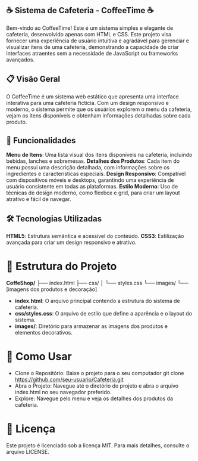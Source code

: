 ## ☕ Sistema de Cafeteria - CoffeeTime ☕
  Bem-vindo ao CoffeeTime! Este é um sistema simples e elegante de cafeteria, desenvolvido apenas com HTML e CSS. Este projeto visa fornecer uma experiência de usuário intuitiva e agradável para gerenciar e visualizar itens de uma cafeteria, demonstrando a capacidade de criar interfaces atraentes sem a necessidade de JavaScript ou frameworks avançados.

## 📋 Visão Geral
  O CoffeeTime é um sistema web estático que apresenta uma interface interativa para uma cafeteria fictícia. Com um design responsivo e moderno, o sistema permite que os usuários explorem o menu da cafeteria, vejam os itens disponíveis e obtenham informações detalhadas sobre cada produto.

## 🎨 Funcionalidades
  **Menu de Itens**: Uma lista visual dos itens disponíveis na cafeteria, incluindo bebidas, lanches e sobremesas.
  **Detalhes dos Produtos**: Cada item do menu possui uma descrição detalhada, com informações sobre os ingredientes e características especiais.
  **Design Responsivo**: Compatível com dispositivos móveis e desktops, garantindo uma experiência de usuário consistente em todas as plataformas.
  **Estilo Moderno**: Uso de técnicas de design moderno, como flexbox e grid, para criar um layout atrativo e fácil de navegar.

## 🛠️ Tecnologias Utilizadas
  **HTML5**: Estrutura semântica e acessível do conteúdo.
  **CSS3**: Estilização avançada para criar um design responsivo e atrativo.

# 📂 Estrutura do Projeto

**CoffeShop/**
├── index.html
├── css/
│   └── styles.css
└── images/
      └── [imagens dos produtos e decoração]
      
- **index.html**: O arquivo principal contendo a estrutura do sistema de cafeteria.
- **css/styles.css**: O arquivo de estilo que define a aparência e o layout do sistema.
- **images/**: Diretório para armazenar as imagens dos produtos e elementos decorativos.

# 🌟 Como Usar
 - Clone o Repositório: Baixe o projeto para o seu computador
      git clone https://github.com/seu-usuario/Cafeteria.git
- Abra o Projeto:
      Navegue até o diretório do projeto e abra o arquivo index.html no seu navegador preferido.
- Explore:
      Navegue pelo menu e veja os detalhes dos produtos da cafeteria.

# 📄 Licença
  Este projeto é licenciado sob a licença MIT. Para mais detalhes, consulte o arquivo LICENSE.
